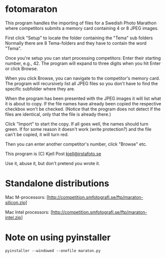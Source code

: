 # fotomaraton
This program handles the importing of files for a Swedish Photo Marathon where
competitors submits a memory card containing 4 or 8 JPEG images.

First click "Setup" to locate the folder containing the "Tema" sub folders
Normally there are 8 Tema-folders and they have to contain the word "Tema".

Once you're setup you can start processing competitors:
Enter their starting number, e.g., 42.  The program will expand to three digits
when you hit Enter or click Browse.

When you click Browse, you can navigate to the competitor's memory card.
The program will recursively list all JPEG files so you don't have to
find the specific subfolder where they are.

When the program has been presented with the JPEG images it will list
what it is about to copy.  If the file names have already been copied
the respective checkbox won't be checked.  (Notice that the program
does not detect if the files are identical, only that the file is already
there.)

Click "Import" to start the copy.  If all goes well, the names should turn
green.  If for some reason it doesn't work (write protection?) and the file
can't be copied, it will turn red.

Then you can enter another competitor's number, click "Browse" etc.

This program is (C) Kjell Post kjell@irstafoto.se

Use it, abuse it, but don't pretend you wrote it.

# Standalone distributions

Mac M-processors: [http://competition.smfotografi.se/ftp/maraton-silicon.zip]

Mac Intel processors: [http://competition.smfotografi.se/ftp/maraton-intel.zip]

# Note on using pyinstaller

``
pyinstaller --windowed --onefile maraton.py
``

